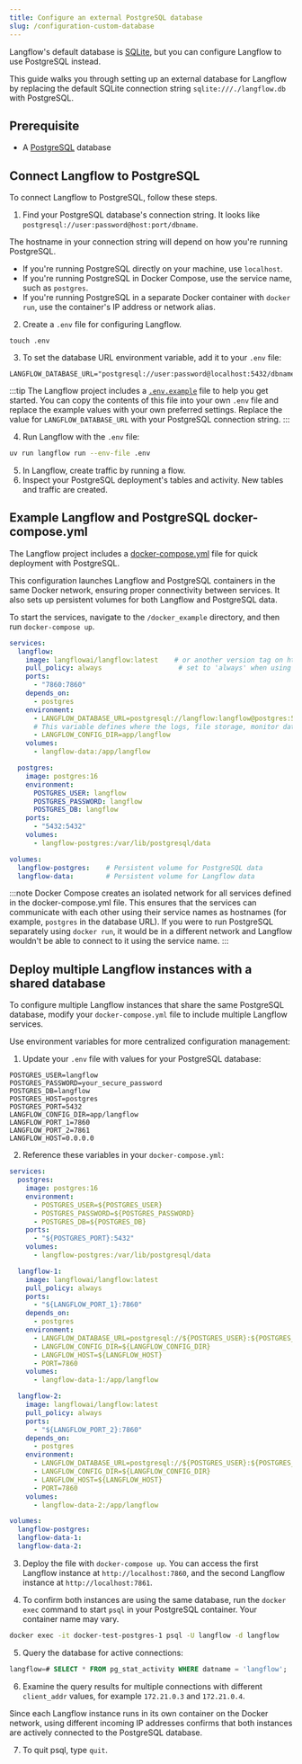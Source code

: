 ```yaml
---
title: Configure an external PostgreSQL database
slug: /configuration-custom-database
---
```

Langflow's default database is [SQLite](https://www.sqlite.org/docs.html), but you can configure Langflow to use PostgreSQL instead.

This guide walks you through setting up an external database for Langflow by replacing the default SQLite connection string `sqlite:///./langflow.db` with PostgreSQL.

## Prerequisite

* A [PostgreSQL](https://www.pgadmin.org/download/) database

## Connect Langflow to PostgreSQL

To connect Langflow to PostgreSQL, follow these steps.

1. Find your PostgreSQL database's connection string.
It looks like `postgresql://user:password@host:port/dbname`.

The hostname in your connection string will depend on how you're running PostgreSQL.
- If you're running PostgreSQL directly on your machine, use `localhost`.
- If you're running PostgreSQL in Docker Compose, use the service name, such as `postgres`.
- If you're running PostgreSQL in a separate Docker container with `docker run`, use the container's IP address or network alias.

2. Create a `.env` file for configuring Langflow.
```
touch .env
```

3. To set the database URL environment variable, add it to your `.env` file:
```plaintext
LANGFLOW_DATABASE_URL="postgresql://user:password@localhost:5432/dbname"
```

:::tip
The Langflow project includes a [`.env.example`](https://github.com/langflow-ai/langflow/blob/main/.env.example) file to help you get started.
You can copy the contents of this file into your own `.env` file and replace the example values with your own preferred settings.
Replace the value for `LANGFLOW_DATABASE_URL` with your PostgreSQL connection string.
:::

4. Run Langflow with the `.env` file:
```bash
uv run langflow run --env-file .env
```

5. In Langflow, create traffic by running a flow.
6. Inspect your PostgreSQL deployment's tables and activity.
New tables and traffic are created.

## Example Langflow and PostgreSQL docker-compose.yml

The Langflow project includes a [docker-compose.yml](https://github.com/langflow-ai/langflow/blob/main/docker_example/docker-compose.yml) file for quick deployment with PostgreSQL.

This configuration launches Langflow and PostgreSQL containers in the same Docker network, ensuring proper connectivity between services. It also sets up persistent volumes for both Langflow and PostgreSQL data.

To start the services, navigate to the `/docker_example` directory, and then run `docker-compose up`.

```yaml
services:
  langflow:
    image: langflowai/langflow:latest    # or another version tag on https://hub.docker.com/r/langflowai/langflow
    pull_policy: always                   # set to 'always' when using 'latest' image
    ports:
      - "7860:7860"
    depends_on:
      - postgres
    environment:
      - LANGFLOW_DATABASE_URL=postgresql://langflow:langflow@postgres:5432/langflow
      # This variable defines where the logs, file storage, monitor data, and secret keys are stored.
      - LANGFLOW_CONFIG_DIR=app/langflow
    volumes:
      - langflow-data:/app/langflow

  postgres:
    image: postgres:16
    environment:
      POSTGRES_USER: langflow
      POSTGRES_PASSWORD: langflow
      POSTGRES_DB: langflow
    ports:
      - "5432:5432"
    volumes:
      - langflow-postgres:/var/lib/postgresql/data

volumes:
  langflow-postgres:    # Persistent volume for PostgreSQL data
  langflow-data:        # Persistent volume for Langflow data
```

:::note
Docker Compose creates an isolated network for all services defined in the docker-compose.yml file. This ensures that the services can communicate with each other using their service names as hostnames (for example, `postgres` in the database URL). If you were to run PostgreSQL separately using `docker run`, it would be in a different network and Langflow wouldn't be able to connect to it using the service name.
:::

## Deploy multiple Langflow instances with a shared database

To configure multiple Langflow instances that share the same PostgreSQL database, modify your `docker-compose.yml` file to include multiple Langflow services.

Use environment variables for more centralized configuration management:

1. Update your `.env` file with values for your PostgreSQL database:
```text
POSTGRES_USER=langflow
POSTGRES_PASSWORD=your_secure_password
POSTGRES_DB=langflow
POSTGRES_HOST=postgres
POSTGRES_PORT=5432
LANGFLOW_CONFIG_DIR=app/langflow
LANGFLOW_PORT_1=7860
LANGFLOW_PORT_2=7861
LANGFLOW_HOST=0.0.0.0
```
2. Reference these variables in your `docker-compose.yml`:
```yaml
services:
  postgres:
    image: postgres:16
    environment:
      - POSTGRES_USER=${POSTGRES_USER}
      - POSTGRES_PASSWORD=${POSTGRES_PASSWORD}
      - POSTGRES_DB=${POSTGRES_DB}
    ports:
      - "${POSTGRES_PORT}:5432"
    volumes:
      - langflow-postgres:/var/lib/postgresql/data

  langflow-1:
    image: langflowai/langflow:latest
    pull_policy: always
    ports:
      - "${LANGFLOW_PORT_1}:7860"
    depends_on:
      - postgres
    environment:
      - LANGFLOW_DATABASE_URL=postgresql://${POSTGRES_USER}:${POSTGRES_PASSWORD}@${POSTGRES_HOST}:${POSTGRES_PORT}/${POSTGRES_DB}
      - LANGFLOW_CONFIG_DIR=${LANGFLOW_CONFIG_DIR}
      - LANGFLOW_HOST=${LANGFLOW_HOST}
      - PORT=7860
    volumes:
      - langflow-data-1:/app/langflow

  langflow-2:
    image: langflowai/langflow:latest
    pull_policy: always
    ports:
      - "${LANGFLOW_PORT_2}:7860"
    depends_on:
      - postgres
    environment:
      - LANGFLOW_DATABASE_URL=postgresql://${POSTGRES_USER}:${POSTGRES_PASSWORD}@${POSTGRES_HOST}:${POSTGRES_PORT}/${POSTGRES_DB}
      - LANGFLOW_CONFIG_DIR=${LANGFLOW_CONFIG_DIR}
      - LANGFLOW_HOST=${LANGFLOW_HOST}
      - PORT=7860
    volumes:
      - langflow-data-2:/app/langflow

volumes:
  langflow-postgres:
  langflow-data-1:
  langflow-data-2:
```

3. Deploy the file with `docker-compose up`.
You can access the first Langflow instance at `http://localhost:7860`, and the second Langflow instance at `http://localhost:7861`.

4. To confirm both instances are using the same database, run the `docker exec` command to start `psql` in your PostgreSQL container.
Your container name may vary.
```bash
docker exec -it docker-test-postgres-1 psql -U langflow -d langflow
```

5. Query the database for active connections:
```sql
langflow=# SELECT * FROM pg_stat_activity WHERE datname = 'langflow';
```

6. Examine the query results for multiple connections with different `client_addr` values, for example `172.21.0.3` and `172.21.0.4`.

Since each Langflow instance runs in its own container on the Docker network, using different incoming IP addresses confirms that both instances are actively connected to the PostgreSQL database.

7. To quit psql, type `quit`.